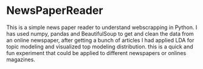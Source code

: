 # NewsPaperReader
This is a simple news paper reader to understand webscrapping in Python. I has used numpy, pandas and BeautifulSoup to get and clean the data from an online newspaper, after getting a bunch of articles I had applied LDA for topic modeling and visualized top modeling distribution. this is a quick and fun experiment that could be applied to different newspapers or onlines magazines.
